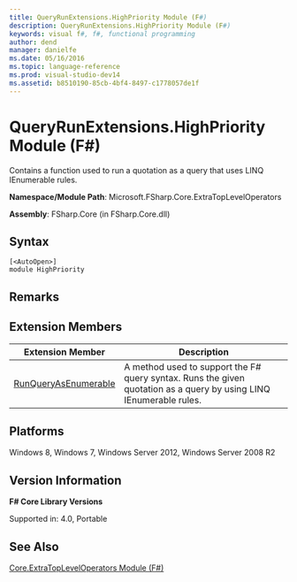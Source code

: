 ```yaml
---
title: QueryRunExtensions.HighPriority Module (F#)
description: QueryRunExtensions.HighPriority Module (F#)
keywords: visual f#, f#, functional programming
author: dend
manager: danielfe
ms.date: 05/16/2016
ms.topic: language-reference
ms.prod: visual-studio-dev14
ms.assetid: b8510190-85cb-4bf4-8497-c1778057de1f 
---
```


# QueryRunExtensions.HighPriority Module (F#)

Contains a function used to run a quotation as a query that uses LINQ IEnumerable rules.

**Namespace/Module Path**: Microsoft.FSharp.Core.ExtraTopLevelOperators

**Assembly**: FSharp.Core (in FSharp.Core.dll)


## Syntax

```
[<AutoOpen>]
module HighPriority
```

## Remarks

## Extension Members


|Extension Member|Description|
|----------------|-----------|
|[RunQueryAsEnumerable](http://msdn.microsoft.com/en-us/library/35b75b8f-0b17-452b-a3f6-b3e52b9ad6e9)|A method used to support the F# query syntax. Runs the given quotation as a query by using LINQ IEnumerable rules.|

## Platforms
Windows 8, Windows 7, Windows Server 2012, Windows Server 2008 R2


## Version Information
**F# Core Library Versions**

Supported in: 4.0, Portable




## See Also
[Core.ExtraTopLevelOperators Module &#40;F&#35;&#41;](Core.ExtraTopLevelOperators-Module-%5BFSharp%5D.md)

